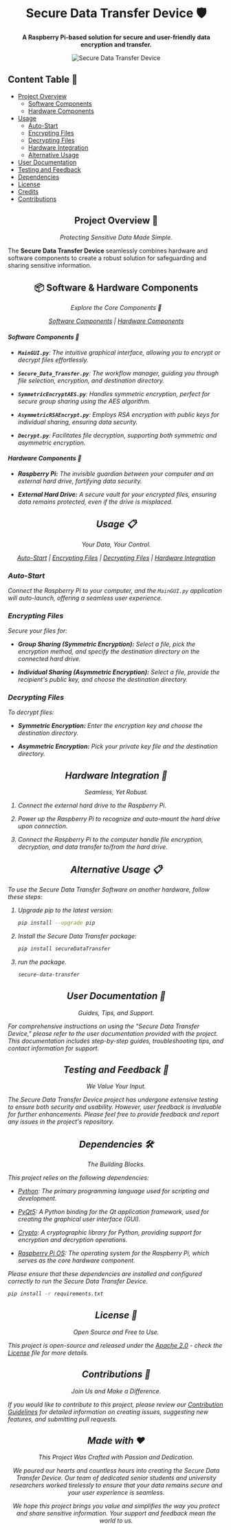 <!-- Title Section -->
<h1 align="center">Secure Data Transfer Device 🛡️</h1>

<p align="center">
  <strong>A Raspberry Pi-based solution for secure and user-friendly data encryption and transfer.</strong>
</p>
<!-- Image Section -->
<p align="center">
  <img src="https://i.ibb.co/FKk2kQN/19f17e75-14ef-459a-a15d-481419ea99af-2023-10-03-07-40-05.jpg" alt="Secure Data Transfer Device" >
</p>

<h2 align="left">Content Table 📑</h2>

- [Project Overview](#project-overview)
  - [Software Components](#software-components)
  - [Hardware Components](#hardware-components)
- [Usage](#usage)
  - [Auto-Start](#auto-start)
  - [Encrypting Files](#encrypting-files)
  - [Decrypting Files](#decrypting-files)
  - [Hardware Integration](#hardware-integration)
  - [Alternative Usage](#alternative-usage)
- [User Documentation](#user-documentation)
- [Testing and Feedback](#testing-and-feedback)
- [Dependencies](#dependencies)
- [License](#license)
- [Credits](#credits)
- [Contributions](#contributions)

<!-- Project Description -->
<h2 align="center">Project Overview 🚀</h2>

<p align="center">
  <em>Protecting Sensitive Data Made Simple.</em>
</p>

The **Secure Data Transfer Device** seamlessly combines hardware and software components to create a robust solution for safeguarding and sharing sensitive information.

<!-- Components Section -->
<h2 align="center">📦 Software & Hardware Components</h2>

<p align="center">
  <em>Explore the Core Components 🧩</strong>
</p>

<p align="center">
  <a href="#software-components">Software Components</a> |
  <a href="#hardware-components">Hardware Components</a>
</p>

<!-- Software Components Section -->
<h4 align="left" id="software-components">Software Components 📂</h4>

- **`MainGUI.py`**: The intuitive graphical interface, allowing you to encrypt or decrypt files effortlessly.

- **`Secure_Data_Transfer.py`**: The workflow manager, guiding you through file selection, encryption, and destination directory.

- **`SymmetricEncryptAES.py`**: Handles symmetric encryption, perfect for secure group sharing using the AES algorithm.

- **`AsymmetricRSAEncrypt.py`**: Employs RSA encryption with public keys for individual sharing, ensuring data security.

- **`Decrypt.py`**: Facilitates file decryption, supporting both symmetric and asymmetric encryption.

<!-- Hardware Components Section -->
<h4 align="left" id="hardware-components">Hardware Components 🧰</h4>

- **_Raspberry Pi:_** The invisible guardian between your computer and an external hard drive, fortifying data security.

- **_External Hard Drive:_** A secure vault for your encrypted files, ensuring data remains protected, even if the drive is misplaced.

<!-- Usage Section -->
<h2 align="center">Usage 📋</h2>

<p align="center">
  <em>Your Data, Your Control.</em>
</p>

<p align="center">
  <a href="#auto-start">Auto-Start</a> |
  <a href="#encrypting-files">Encrypting Files</a> |
  <a href="#decrypting-files">Decrypting Files</a> |
  <a href="#hardware-integration">Hardware Integration</a>
</p>

### Auto-Start

Connect the Raspberry Pi to your computer, and the `MainGUI.py` application will auto-launch, offering a seamless user experience.

### Encrypting Files

Secure your files for:

- **Group Sharing (Symmetric Encryption):** Select a file, pick the encryption method, and specify the destination directory on the connected hard drive.

- **Individual Sharing (Asymmetric Encryption):** Select a file, provide the recipient's public key, and choose the destination directory.

### Decrypting Files

To decrypt files:

- **Symmetric Encryption:** Enter the encryption key and choose the destination directory.

- **Asymmetric Encryption:** Pick your private key file and the destination directory.

<!-- Hardware Integration Section -->
<h2 align="center">Hardware Integration 🔌</h2>

<p align="center">
  <em>Seamless, Yet Robust.</em>
</p>

1. Connect the external hard drive to the Raspberry Pi.

2. Power up the Raspberry Pi to recognize and auto-mount the hard drive upon connection.

3. Connect the Raspberry Pi to the computer handle file encryption, decryption, and data transfer to/from the hard drive.

<h2 align="center">Alternative Usage 📋</h2>

To use the Secure Data Transfer Software on another hardware, follow these steps:

1. Upgrade pip to the latest version:

   ```bash
   pip install --upgrade pip
   ```
2. Install the Secure Data Transfer package:

   ```bash
   pip install secureDataTransfer
   ```
3. run the package.
   ```bash
   secure-data-transfer
   ```

<!-- User Documentation Section -->
<h2 align="center">User Documentation 📖</h2>

<p align="center">
  <em>Guides, Tips, and Support.</em>
</p>

For comprehensive instructions on using the "Secure Data Transfer Device," please refer to the user documentation provided with the project. This documentation includes step-by-step guides, troubleshooting tips, and contact information for support.

<!-- Testing and Feedback Section -->
<h2 align="center">Testing and Feedback 🧪</h2>

<p align="center">
  <em>We Value Your Input.</em>
</p>

The Secure Data Transfer Device project has undergone extensive testing to ensure both security and usability. However, user feedback is invaluable for further enhancements. Please feel free to provide feedback and report any issues in the project's repository.

<!-- Dependencies Section -->
<h2 align="center">Dependencies 🛠️</h2>

<p align="center">
  <em>The Building Blocks.</em>
</p>

This project relies on the following dependencies:

- [Python](https://www.python.org/): The primary programming language used for scripting and development.

- [PyQt5](https://pypi.org/project/PyQt5/): A Python binding for the Qt application framework, used for creating the graphical user interface (GUI).

- [Crypto](https://pypi.org/project/pycryptodome/): A cryptographic library for Python, providing support for encryption and decryption operations.

- [Raspberry Pi OS](https://www.raspberrypi.org/software/): The operating system for the Raspberry Pi, which serves as the core hardware component.

Please ensure that these dependencies are installed and configured correctly to run the Secure Data Transfer Device.

```bash
pip install -r requirements.txt
```

<!-- License Section -->
<h2 align="center">License 📜</h2>

<p align="center">
  <em>Open Source and Free to Use.</em>
</p>

This project is open-source and released under the [Apache 2.0](https://www.apache.org/licenses/LICENSE-2.0) - check the [License](LICENSE) file for more details.

<!-- Contributions Section -->
<h2 align="center">Contributions 🤝</h2>

<p align="center">
  <em>Join Us and Make a Difference.</em>
</p>

If you would like to contribute to this project, please review our [Contribution Guidelines](CONTRIBUTING.md) for detailed information on creating issues, suggesting new features, and submitting pull requests.


<!-- Made with Love Section -->
<h2 align="center">Made with ❤️</h2>

<p align="center">
  <em>This Project Was Crafted with Passion and Dedication.</em>
</p>

<p align="center">
  We poured our hearts and countless hours into creating the Secure Data Transfer Device. Our team of dedicated senior students and university researchers worked tirelessly to ensure that your data remains secure and your user experience is seamless.
</p>

<p align="center">
  We hope this project brings you value and simplifies the way you protect and share sensitive information. Your support and feedback mean the world to us.
</p>
